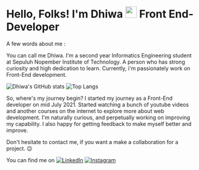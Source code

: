 # Hello, Folks! I'm Dhiwa <img src="https://raw.githubusercontent.com/MartinHeinz/MartinHeinz/master/wave.gif" width="30px"> Front End-Developer

A few words about me :

You can call me Dhiwa. I'm a second year Informatics Engineering student at Sepuluh Nopember Institute of Technology. A person who has strong curiosity and high dedication to learn. Currently, i'm passionately work on Front-End development. 

![Dhiwa's GitHub stats](https://github-readme-stats.vercel.app/api?username=gaudhiwaa&show_icons=true&theme=radical&card_width=100px)  ![Top Langs](https://github-readme-stats.vercel.app/api/top-langs/?username=gaudhiwaa&layout=default&card_width=300px)

So, where's my journey begin? I started my journey as a Front-End developer on mid July 2021. Started watching a bunch of youtube videos and another courses on the internet to explore more about web development. I'm naturally curious, and perpetually working on improving my capability.  I also happy for getting feedback to make myself better and improve.

Don't hesitate to contact me, if you want a make a collaboration for a project. 😉

You can find me on [![LinkedIn][1.2]][1] [![Instagram][2.2]][2]

<!-- Icons -->

[1.2]: https://img.shields.io/badge/LinkedIn-0077B5?style=for-the-badge&logo=linkedin&logoColor=white
[2.2]: https://img.shields.io/badge/Instagram-E4405F?style=for-the-badge&logo=instagram&logoColor=white

<!-- Links to your social media accounts -->

[1]: https://www.linkedin.com/in/gaudhiwaa/
[2]: https://www.instagram.com/gaudhiwaa_/
